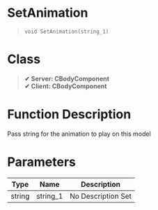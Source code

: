# SetAnimation
> `void SetAnimation(string_1)`
# Class
> __✔ Server: CBodyComponent__  
> __✔ Client: CBodyComponent__  
# Function Description
Pass string for the animation to play on this model
# Parameters
Type|Name|Description
--|--|--
string|string_1|No Description Set
